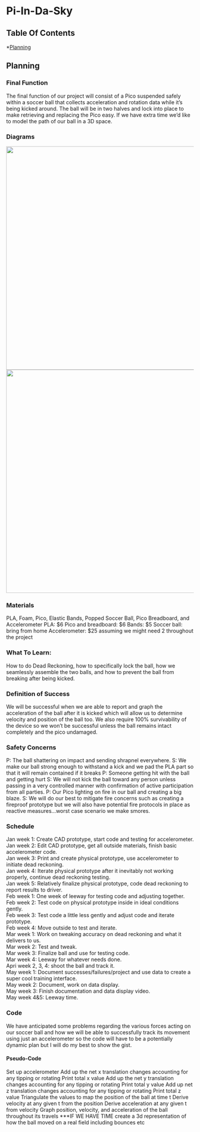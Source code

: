 # Pi-In-Da-Sky

## Table Of Contents
*[Planning](#Planning)

## Planning

### Final Function
The final function of our project will consist of a Pico suspended safely within a soccer ball that collects acceleration and rotation data while it’s being kicked around. The ball will be in two halves and lock into place to make retrieving and replacing the Pico easy. If we have extra time we’d like to model the path of our ball in a 3D space.

### Diagrams
<img src="https://github.com/ABird2918/Pi-in-da-ski/assets/91289646/fcd7e84f-b6c8-408e-a637-fcff89d3e4c5" width="600"/>
<img src="https://github.com/ABird2918/Pi-in-da-ski/assets/91289646/def695e8-ccb8-4d83-b86b-26c83e6c8851" width="600"/>

### Materials
PLA, Foam, Pico, Elastic Bands, Popped Soccer Ball, Pico Breadboard, and Accelerometer
PLA: $6
Pico and breadboard: $6
Bands: $5
Soccer ball: bring from home
Accelerometer: $25 assuming we might need 2 throughout the project

### What To Learn:
How to do Dead Reckoning, how to specifically lock the ball, how we seamlessly assemble the two balls, and how to prevent the ball from breaking after being kicked. 

### Definition of Success
We will be successful when we are able to report and graph the acceleration of the ball after it is kicked which will allow us to determine velocity and position of the ball too. We also require 100% survivability of the device so we won’t be successful unless the ball remains intact completely and the pico undamaged.

### Safety Concerns
P: The ball shattering on impact and sending shrapnel everywhere.
S: We make our ball strong enough to withstand a kick and we pad the PLA part so that it will remain contained if it breaks
P: Someone getting hit with the ball and getting hurt
S: We will not kick the ball toward any person unless passing in a very controlled manner with confirmation of active participation from all parties.
P: Our Pico lighting on fire in our ball and creating a big blaze.
S: We will do our best to mitigate fire concerns such as creating a fireproof prototype but we will also have potential fire protocols in place as reactive measures…worst case scenario we make smores.

### Schedule
Jan week 1: Create CAD prototype, start code and testing for accelerometer.  
Jan week 2: Edit CAD prototype, get all outside materials, finish basic accelerometer code.  
Jan week 3: Print and create physical prototype, use accelerometer to initiate dead reckoning.  
Jan week 4: Iterate physical prototype after it inevitably not working properly, continue dead reckoning testing.  
Jan week 5: Relatively finalize physical prototype, code dead reckoning to report results to driver.  
Feb week 1: One week of leeway for testing code and adjusting together.  
Feb week 2: Test code on physical prototype inside in ideal conditions gently.  
Feb week 3: Test code a little less gently and adjust code and iterate prototype.  
Feb week 4: Move outside to test and iterate.  
Mar week 1: Work on tweaking accuracy on dead reckoning and what it delivers to us.  
Mar week 2: Test and tweak.  
Mar week 3: Finalize ball and use for testing code.  
Mar week 4: Leeway for whatever needs done.  
Apri week 2, 3, 4: shoot the ball and track it.  
May week 1: Document successes/failures/project and use data to create a super cool training interface.  
May week 2: Document, work on data display.  
May week 3: Finish documentation and data display video.  
May week 4&5: Leeway time.  

### Code
We have anticipated some problems regarding the various forces acting on our soccer ball and how we will be able to successfully track its movement using just an accelerometer so the code will have to be a potentially dynamic plan but I will do my best to show the gist.

  #### Pseudo-Code
  Set up accelerometer
  Add up the net x translation changes accounting for any tipping or rotating
  Print total x value
  Add up the net y translation changes accounting for any tipping or rotating
  Print total y value
  Add up net z translation changes accounting for any tipping or rotating
  Print total z value
  Triangulate the values to map the position of the ball at time t
  Derive velocity at any given t from the position
  Derive acceleration at any given t from velocity
  Graph position, velocity, and acceleration of the ball throughout its travels
  ***IF WE HAVE TIME create a 3d representation of how the ball moved on a real field including bounces etc

